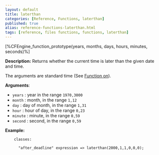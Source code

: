 ```yaml
---
layout: default
title: laterthan
categories: [Reference, Functions, laterthan]
published: true
alias: reference-functions-laterthan.html
tags: [reference, files functions, functions, laterthan]
---
```


[%CFEngine_function_prototype(years, months, days, hours, minutes, seconds)%]

**Description:** Returns whether the current time is later than the given 
date and time.

The arguments are standard time (See [Function on](#Function-on)).

**Arguments**:

* `years` : year in the range `1970,3000`
* `month` : month, in the range `1,12`
* `day` : day of month, in the range `1,31`
* `hour` : hour of day, in the range `0,23`
* `minute` : minute, in the range `0,59`
* `second` : second, in the range `0,59`

**Example:**

```cf3
    classes:

      "after_deadline" expression => laterthan(2000,1,1,0,0,0);
```
